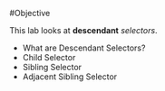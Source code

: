 #Objective

This lab looks at **descendant** *selectors*.

- What are Descendant Selectors?
- Child Selector
- Sibling Selector
- Adjacent Sibling Selector
